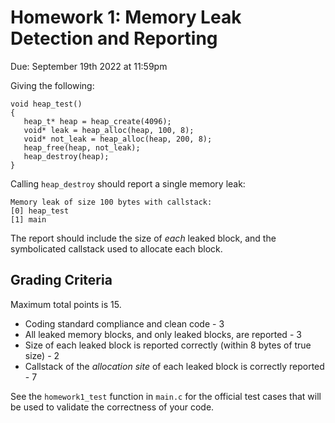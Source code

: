 # Homework 1: Memory Leak Detection and Reporting

Due: September 19th 2022 at 11:59pm

Giving the following:

```
void heap_test()
{
   heap_t* heap = heap_create(4096);
   void* leak = heap_alloc(heap, 100, 8);
   void* not_leak = heap_alloc(heap, 200, 8);
   heap_free(heap, not_leak);
   heap_destroy(heap);
}
```

Calling `heap_destroy` should report a single memory leak:

```
Memory leak of size 100 bytes with callstack:
[0] heap_test
[1] main
```

The report should include the size of *each* leaked block, and the
symbolicated callstack used to allocate each block.

## Grading Criteria

Maximum total points is 15.

+ Coding standard compliance and clean code - 3
+ All leaked memory blocks, and only leaked blocks, are reported - 3
+ Size of each leaked block is reported correctly (within 8 bytes of true size) - 2
+ Callstack of the *allocation site* of each leaked block is correctly reported - 7

See the `homework1_test` function in `main.c` for the official test cases that
will be used to validate the correctness of your code.
